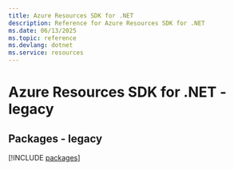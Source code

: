 ```yaml
---
title: Azure Resources SDK for .NET
description: Reference for Azure Resources SDK for .NET
ms.date: 06/13/2025
ms.topic: reference
ms.devlang: dotnet
ms.service: resources
---
```

# Azure Resources SDK for .NET - legacy
## Packages - legacy
[!INCLUDE [packages](resources-index.md)]